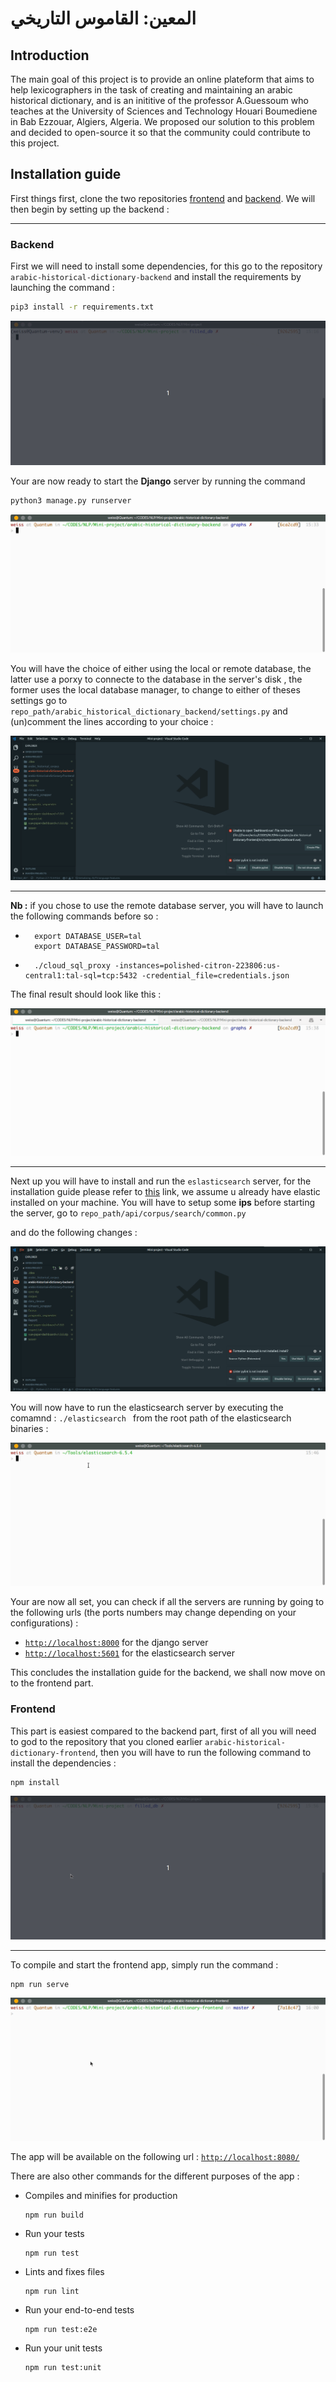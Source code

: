 # المعين: القاموس التاريخي

## Introduction
The main goal of this project is to provide an online plateform that aims to help lexicographers in the task of creating and maintaining an arabic historical dictionary, and is an inititive of the professor A.Guessoum who teaches at the University of Sciences and Technology Houari Boumediene in Bab Ezzouar, Algiers, Algeria. We proposed our solution to this problem and decided to open-source it so that the community could contribute to this project.


## Installation guide

First things first, clone the two repositories 
[frontend](https://github.com/mohammedi-haroune/arabic-historical-dictionary-frontend) and [backend](https://github.com/mohammedi-haroune/arabic-historical-dictionary-backend). We will then begin by setting up the backend : 

---
### Backend

First we will need to install some dependencies, for this go to the repository `arabic-historical-dictionary-backend` and install the requirements by launching the command : <br>
```bash
pip3 install -r requirements.txt
```
![alt](readme_ressources/python_deps.gif)

Your are now ready to start the **Django** server by running the command 
```bash
python3 manage.py runserver
```
![alt](readme_ressources/run_server.gif)

You will have the choice of either using the local or remote database, the latter use a porxy to connecte to the database in the server's disk , the former uses the local database manager, to change to either of theses settings go to  `repo_path/arabic_historical_dictionary_backend/settings.py`
and (un)comment the lines according to your choice : 

![alt](readme_ressources/db_settings.gif)

---
**Nb :** if you chose to use the remote database server, you will have to launch the following commands before so : 

- ```
    export DATABASE_USER=tal                           
    export DATABASE_PASSWORD=tal
    ```
- ```
    ./cloud_sql_proxy -instances=polished-citron-223806:us-central1:tal-sql=tcp:5432 -credential_file=credentials.json

    ```
The final result should look like this : 

![alt](readme_ressources/run_server_proxy.gif)

---

Next up you will have to install and run the `eslasticsearch` server, for the installation guide please refer to [this]() link, we assume u already have elastic installed on your machine. You will have to setup some **ips** before starting the server, go to `repo_path/api/corpus/search/common.py`

and do the following changes : 

![alt](readme_ressources/es_ip.gif)

You will now have to run the elasticsearch server by executing the comamnd : 
`./elasticsearch ` from the root path of the elasticsearch binaries : 

![alt](readme_ressources/es_runserver.gif)

Your are now all set, you can check if all the servers are running by going to the following urls (the ports numbers may change depending on your configurations) : 
- [`http://localhost:8000`](http://localhost:8000) for the django server
- [`http://localhost:5601`](http://localhost:5601) for the elasticsearch server

This concludes the installation guide for the backend, we shall now move on to the frontend part.

### Frontend
This part is easiest compared to the backend part, first of all you will need to god to the repository that you cloned earlier `arabic-historical-dictionary-frontend`, then you will have to run the following command to install the dependencies : 

```
npm install
```
![alt](readme_ressources/npm_install.gif)

---
To compile and start the frontend app, simply run the command : 
```
npm run serve
```

![alt](readme_ressources/npm_serve.gif)

The app will be available on the following url :  [`http://localhost:8080/`](http://localhost:8080/)

There are also other commands for the different purposes of the app : 

- Compiles and minifies for production
    ```
    npm run build
    ```

- Run your tests
    ```
    npm run test
    ```

- Lints and fixes files
    ```
    npm run lint
    ```

- Run your end-to-end tests
    ```
    npm run test:e2e
    ```

- Run your unit tests
    ```
    npm run test:unit
    ```
